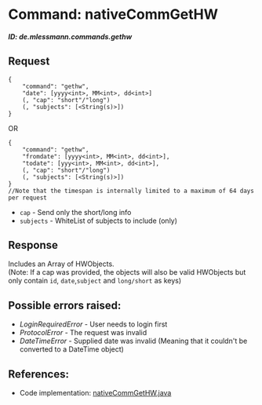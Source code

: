 # Command: nativeCommGetHW
##### ID: de.mlessmann.commands.gethw

## Request
```  
{  
	"command": "gethw",  
	"date": [yyyy<int>, MM<int>, dd<int>]  
	(, "cap": "short"/"long")  
	(, "subjects": [<String(s)>])  
}  
```  
OR  
```  
{
	"command": "gethw",  
	"fromdate": [yyyy<int>, MM<int>, dd<int>],  
	"todate": [yyy<int>, MM<int>, dd<int>],  
	(, "cap": "short"/"long")  
	(, "subjects": [<String(s)>])  
}
//Note that the timespan is internally limited to a maximum of 64 days per request  
```  
  * ```cap``` - Send only the short/long info  
  * ```subjects``` - WhiteList of subjects to include (only)  
  
  
## Response
Includes an Array of HWObjects.  
(Note: If a cap was provided, the objects will also be valid HWObjects but only contain ```id```, ```date```,```subject``` and ```long/short``` as keys)  
  
  
  
## Possible errors raised:  
* _LoginRequiredError_ - User needs to login first  
* _ProtocolError_ - The request was invalid  
* _DateTimeError_ - Supplied date was invalid (Meaning that it couldn't be converted to a DateTime object)  
  
  
## References:  
* Code implementation: [nativeCommGetHW.java](https://github.com/MarkL4YG/Homework_Server/blob/Latest/src/main/java/de/mlessmann/network/commands/nativeCommGetHW.java)  
